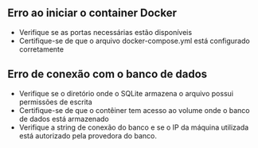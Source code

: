 
## Erro ao iniciar o container Docker
- Verifique se as portas necessárias estão disponíveis
- Certifique-se de que o arquivo docker-compose.yml está configurado corretamente

## Erro de conexão com o banco de dados
- Verifique se o diretório onde o SQLite armazena o arquivo possui permissões de escrita
- Certifique-se de que o contêiner tem acesso ao volume onde o banco de dados está armazenado
- Verifique a string de conexão do banco e se o IP da máquina utilizada está autorizado pela provedora do banco.